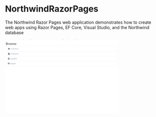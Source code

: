 # NorthwindRazorPages
The Northwind Razor Pages web application demonstrates how to create web apps using Razor Pages, EF Core, Visual Studio, and the Northwind database

![Razor Pages GIF](https://github.com/rdw100/NorthwindRazorPages/blob/master/NorthwindRazorPages/wwwroot/img/ezgif-4-b86f6a79158c.gif?raw=true)
